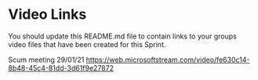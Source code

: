 # Video Links

You should update this README.md file to contain links to your groups video files that have been created for this Sprint.

Scum meeting 29/01/21 https://web.microsoftstream.com/video/fe630c14-8b48-45c4-81dd-3d61f9e27872 
